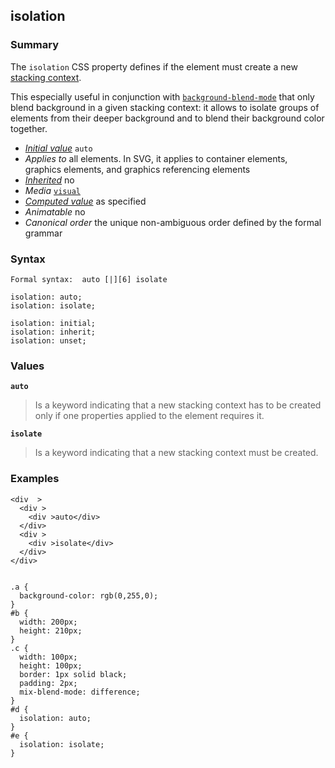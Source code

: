 ## isolation

### Summary

The `isolation` CSS property defines if the element must create a new [stacking context][0].

This especially useful in conjunction with [`background-blend-mode`][1] that only blend background in a given stacking context: it allows to isolate groups of elements from their deeper background and to blend their background color together.

* _[Initial value][2]_ `auto` 
* _Applies to_ all elements. In SVG, it applies to container elements, graphics elements, and graphics referencing elements 
* _[Inherited][3]_ no 
* _Media_ [`visual`][4] 
* _[Computed value][5]_ as specified 
* _Animatable_ no 
* _Canonical order_ the unique non-ambiguous order defined by the formal grammar

### Syntax

    Formal syntax:  auto [|][6] isolate

    isolation: auto;
    isolation: isolate;
    
    isolation: initial;
    isolation: inherit;
    isolation: unset;
    

### Values

**`auto`**

> Is a keyword indicating that a new stacking context has to be created only if one properties applied to the element requires it.

**`isolate`**

> Is a keyword indicating that a new stacking context must be created.

### Examples

    <div  >
      <div >
        <div >auto</div>
      </div>
      <div >
        <div >isolate</div>
      </div>
    </div>
    

    .a {
      background-color: rgb(0,255,0);
    }
    #b {
      width: 200px;
      height: 210px;
    }
    .c {
      width: 100px;
      height: 100px;
      border: 1px solid black;
      padding: 2px;
      mix-blend-mode: difference;
    }
    #d {
      isolation: auto;
    }
    #e {
      isolation: isolate;
    }



[0]: https://developer.mozilla.org/en/docs/Glossary/stacking_context "The definition of that term (stacking context) has not been written yet; please consider contributing it!"
[1]: https://developer.mozilla.org/en/docs/Web/CSS/background-blend-mode "The background-blend-mode CSS property describes how the element's background images should blend with each other and the element's background color."
[2]: https://developer.mozilla.org/en/docs/CSS/initial_value
[3]: https://developer.mozilla.org/en/docs/CSS/inheritance
[4]: https://developer.mozilla.org/en/docs/CSS/@media#Media_groups
[5]: https://developer.mozilla.org/en/docs/CSS/computed_value
[6]: https://developer.mozilla.org/en/docs/CSS/Value_definition_syntax#Single_bar "Single bar: The two entities are optional, but exactly one must be present."